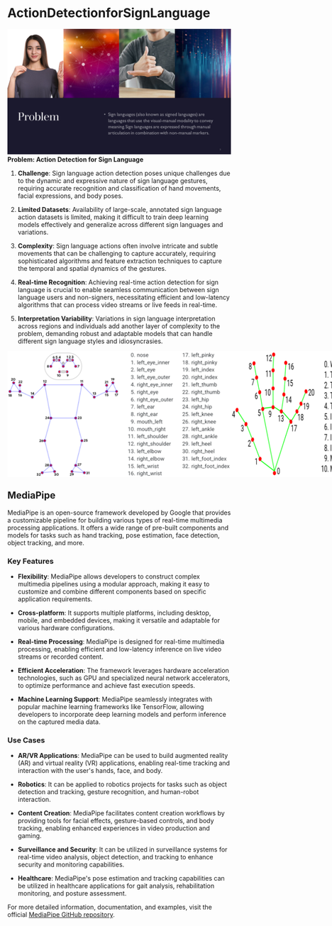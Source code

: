 # ActionDetectionforSignLanguage
![Image Description](Pictures/Slide3.PNG)
**Problem: Action Detection for Sign Language**

1. **Challenge**: Sign language action detection poses unique challenges due to the dynamic and expressive nature of sign language gestures, requiring accurate recognition and classification of hand movements, facial expressions, and body poses.

2. **Limited Datasets**: Availability of large-scale, annotated sign language action datasets is limited, making it difficult to train deep learning models effectively and generalize across different sign languages and variations.

3. **Complexity**: Sign language actions often involve intricate and subtle movements that can be challenging to capture accurately, requiring sophisticated algorithms and feature extraction techniques to capture the temporal and spatial dynamics of the gestures.

4. **Real-time Recognition**: Achieving real-time action detection for sign language is crucial to enable seamless communication between sign language users and non-signers, necessitating efficient and low-latency algorithms that can process video streams or live feeds in real-time.

5. **Interpretation Variability**: Variations in sign language interpretation across regions and individuals add another layer of complexity to the problem, demanding robust and adaptable models that can handle different sign language styles and idiosyncrasies.

<div style="display: flex;">
    <img src="Pictures/Slide6.PNG" style="flex: 1;" />
    <img src="Pictures/Slide7.PNG"  style="flex: 1;" />
</div>


## MediaPipe

MediaPipe is an open-source framework developed by Google that provides a customizable pipeline for building various types of real-time multimedia processing applications. It offers a wide range of pre-built components and models for tasks such as hand tracking, pose estimation, face detection, object tracking, and more.

### Key Features

- **Flexibility**: MediaPipe allows developers to construct complex multimedia pipelines using a modular approach, making it easy to customize and combine different components based on specific application requirements.

- **Cross-platform**: It supports multiple platforms, including desktop, mobile, and embedded devices, making it versatile and adaptable for various hardware configurations.

- **Real-time Processing**: MediaPipe is designed for real-time multimedia processing, enabling efficient and low-latency inference on live video streams or recorded content.

- **Efficient Acceleration**: The framework leverages hardware acceleration technologies, such as GPU and specialized neural network accelerators, to optimize performance and achieve fast execution speeds.

- **Machine Learning Support**: MediaPipe seamlessly integrates with popular machine learning frameworks like TensorFlow, allowing developers to incorporate deep learning models and perform inference on the captured media data.

### Use Cases

- **AR/VR Applications**: MediaPipe can be used to build augmented reality (AR) and virtual reality (VR) applications, enabling real-time tracking and interaction with the user's hands, face, and body.

- **Robotics**: It can be applied to robotics projects for tasks such as object detection and tracking, gesture recognition, and human-robot interaction.

- **Content Creation**: MediaPipe facilitates content creation workflows by providing tools for facial effects, gesture-based controls, and body tracking, enabling enhanced experiences in video production and gaming.

- **Surveillance and Security**: It can be utilized in surveillance systems for real-time video analysis, object detection, and tracking to enhance security and monitoring capabilities.

- **Healthcare**: MediaPipe's pose estimation and tracking capabilities can be utilized in healthcare applications for gait analysis, rehabilitation monitoring, and posture assessment.

For more detailed information, documentation, and examples, visit the official [MediaPipe GitHub repository](https://github.com/google/mediapipe).


